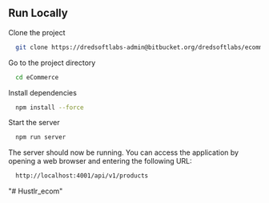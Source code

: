 ## Run Locally

Clone the project

```bash
  git clone https://dredsoftlabs-admin@bitbucket.org/dredsoftlabs/ecommerce.git
```

Go to the project directory

```bash
  cd eCommerce
```

Install dependencies

```bash
  npm install --force

```

Start the server

```bash
  npm run server
```

The server should now be running. You can access the application by opening a web browser and entering the following URL:

```bash
  http://localhost:4001/api/v1/products
```
"# Hustlr_ecom" 
